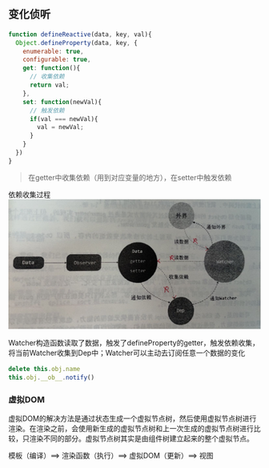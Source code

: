 <!--
 * @Author: atdow
 * @Date: 2022-02-10 21:36:03
 * @LastEditors: null
 * @LastEditTime: 2022-02-16 22:34:25
 * @Description: file description
-->
## 变化侦听
```js
function defineReactive(data, key, val){
  Object.defineProperty(data, key, {
    enumerable: true,
    configurable: true,
    get: function(){
      // 收集依赖
      return val;
    },
    set: function(newVal){
      // 触发依赖
      if(val === newVal){
        val = newVal;
      }
    }
  })
}
```
> 在getter中收集依赖（用到对应变量的地方），在setter中触发依赖

依赖收集过程
![依赖收集](./img/depCollection.png)

Watcher构造函数读取了数据，触发了defineProperty的getter，触发依赖收集，将当前Watcher收集到Dep中；Watcher可以主动去订阅任意一个数据的变化

```js
delete this.obj.name
this.obj.__ob__.notify()
```

### 虚拟DOM

虚拟DOM的解决方法是通过状态生成一个虚拟节点树，然后使用虚拟节点树进行渲染。在渲染之前，会使用新生成的虚拟节点树和上一次生成的虚拟节点树进行比较，只渲染不同的部分。虚拟节点树其实是由组件树建立起来的整个虚拟节点。

模板（编译）==> 渲染函数（执行）==> 虚拟DOM（更新）==> 视图


